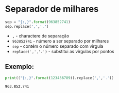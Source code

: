# Separador de milhares

```python
sep = "{:,}".format(963852741)
sep.replace(',','.')
```

- `,` - charactere de separação
- `963852741` - número a ser separado por milhares
- `sep` - contém o número separado com vírgula
- `replace(',','.')` - substitui as vírgulas por pontos

## Exemplo:
```python
print(("{:,}".format(123456789)).replace(',','.'))
```
```
963.852.741

```
